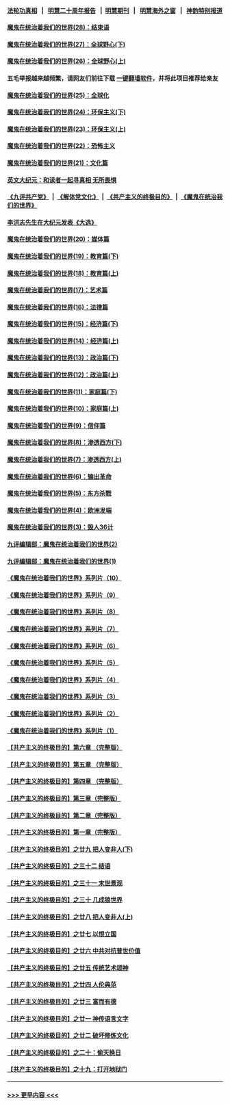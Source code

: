 #### [法轮功真相](https://github.com/gfw-breaker/truth/blob/master/README.md?t=0) &nbsp;&nbsp;|&nbsp;&nbsp; [明慧二十周年报告](https://github.com/gfw-breaker/mh-reports/blob/master/README.md?t=0) &nbsp;&nbsp;|&nbsp;&nbsp;[明慧期刊](https://github.com/gfw-breaker/mh-qikan) &nbsp;&nbsp;|&nbsp;&nbsp; [明慧海外之窗](https://github.com/gfw-breaker/mh-news/blob/master/README.md?t=0) &nbsp;&nbsp;|&nbsp;&nbsp; [神韵特别报道](https://github.com/gfw-breaker/mh-news/blob/master/shenyun.md?t=0)
#### [魔鬼在统治着我们的世界(28)：结束语](../pages/nsc422/n10936246.md?t=06150002) 
#### [魔鬼在统治着我们的世界(27)：全球野心(下)](../pages/nsc422/n10928319.md?t=06150002) 
#### [魔鬼在统治着我们的世界(26)：全球野心(上)](../pages/nsc422/n10900318.md?t=06150002) 
#### 五毛举报越来越频繁，请网友们前往下载 [一键翻墙软件](https://github.com/gfw-breaker/ssr-accounts)，并将此项目推荐给亲友
#### [魔鬼在统治着我们的世界(25)：全球化](../pages/nsc422/n10788205.md?t=06150002) 
#### [魔鬼在统治着我们的世界(24)：环保主义(下)](../pages/nsc422/n10695307.md?t=06150002) 
#### [魔鬼在统治着我们的世界(23)：环保主义(上)](../pages/nsc422/n10688613.md?t=06150002) 
#### [魔鬼在统治着我们的世界(22)：恐怖主义](../pages/nsc422/n10614727.md?t=06150002) 
#### [魔鬼在统治着我们的世界(21)：文化篇](../pages/nsc422/n10597706.md?t=06150002) 
#### [英文大纪元：和读者一起寻真相 无所畏惧](../pages/nsc422/n12542027.md?t=06150002) 
#### [《九评共产党》](https://github.com/begood0513/9ping.md/blob/master/README.md) &nbsp;|&nbsp; [《解体党文化》](../../../../jtdwh.md/blob/master/README.md)  &nbsp;|&nbsp; [《共产主义的终极目的》](../../../../gczydzjmd.md/blob/master/README.md) &nbsp;|&nbsp; [《魔鬼在统治我们的世界》](../../../../mgztzwmdsj.md/blob/master/README.md) 
#### [李洪志先生在大纪元发表《大选》](../pages/nsc422/n12534746.md?t=06150002) 
#### [魔鬼在统治着我们的世界(20)：媒体篇](../pages/nsc422/n10586579.md?t=06150002) 
#### [魔鬼在统治着我们的世界(19)：教育篇(下)](../pages/nsc422/n10564808.md?t=06150002) 
#### [魔鬼在统治着我们的世界(18)：教育篇(上)](../pages/nsc422/n10526970.md?t=06150002) 
#### [魔鬼在统治着我们的世界(17)：艺术篇](../pages/nsc422/n10499093.md?t=06150002) 
#### [魔鬼在统治着我们的世界(16)：法律篇](../pages/nsc422/n10485969.md?t=06150002) 
#### [魔鬼在统治着我们的世界(15)：经济篇(下)](../pages/nsc422/n10469975.md?t=06150002) 
#### [魔鬼在统治着我们的世界(14)：经济篇(上)](../pages/nsc422/n10457370.md?t=06150002) 
#### [魔鬼在统治着我们的世界(13)：政治篇(下)](../pages/nsc422/n10448270.md?t=06150002) 
#### [魔鬼在统治着我们的世界(12)：政治篇(上)](../pages/nsc422/n10444576.md?t=06150002) 
#### [魔鬼在统治着我们的世界(11)：家庭篇(下)](../pages/nsc422/n10440961.md?t=06150002) 
#### [魔鬼在统治着我们的世界(10)：家庭篇(上)](../pages/nsc422/n10435448.md?t=06150002) 
#### [魔鬼在统治着我们的世界(9)：信仰篇](../pages/nsc422/n10432159.md?t=06150002) 
#### [魔鬼在统治着我们的世界(8)：渗透西方(下)](../pages/nsc422/n10429603.md?t=06150002) 
#### [魔鬼在统治着我们的世界(7)：渗透西方(上)](../pages/nsc422/n10426013.md?t=06150002) 
#### [魔鬼在统治着我们的世界(6)：输出革命](../pages/nsc422/n10421536.md?t=06150002) 
#### [魔鬼在统治着我们的世界(5)：东方杀戮](../pages/nsc422/n10417707.md?t=06150002) 
#### [魔鬼在统治着我们的世界(4)：欧洲发端](../pages/nsc422/n10414890.md?t=06150002) 
#### [魔鬼在统治着我们的世界(3)：毁人36计](../pages/nsc422/n10411583.md?t=06150002) 
#### [九评编辑部：魔鬼在统治着我们的世界(2)](../pages/nsc422/n10410036.md?t=06150002) 
#### [九评编辑部：魔鬼在统治着我们的世界(1)](../pages/nsc422/n10406825.md?t=06150002) 
#### [《魔鬼在统治着我们的世界》系列片（10）](../pages/nsc422/n12292670.md?t=06150002) 
#### [《魔鬼在统治着我们的世界》系列片（9）](../pages/nsc422/n12290859.md?t=06150002) 
#### [《魔鬼在统治着我们的世界》系列片（8）](../pages/nsc422/n12287445.md?t=06150002) 
#### [《魔鬼在统治着我们的世界》系列片（7）](../pages/nsc422/n12283425.md?t=06150002) 
#### [《魔鬼在统治着我们的世界》系列片（6）](../pages/nsc422/n12282314.md?t=06150002) 
#### [《魔鬼在统治着我们的世界》系列片（5）](../pages/nsc422/n12281419.md?t=06150002) 
#### [《魔鬼在统治着我们的世界》系列片（4）](../pages/nsc422/n12274024.md?t=06150002) 
#### [《魔鬼在统治着我们的世界》系列片（3）](../pages/nsc422/n12271322.md?t=06150002) 
#### [《魔鬼在统治着我们的世界》系列片（2）](../pages/nsc422/n12269049.md?t=06150002) 
#### [《魔鬼在统治着我们的世界》系列片（1）](../pages/nsc422/n12267575.md?t=06150002) 
#### [【共产主义的终极目的】第六章 （完整版）](../pages/nsc422/n11428913.md?t=06150002) 
#### [【共产主义的终极目的】第五章 （完整版）](../pages/nsc422/n11428912.md?t=06150002) 
#### [【共产主义的终极目的】第四章 （完整版）](../pages/nsc422/n11428907.md?t=06150002) 
#### [【共产主义的终极目的】第三章（完整版）](../pages/nsc422/n11428848.md?t=06150002) 
#### [【共产主义的终极目的】第二章（完整版）](../pages/nsc422/n11428831.md?t=06150002) 
#### [【共产主义的终极目的】第一章（完整版）](../pages/nsc422/n11417651.md?t=06150002) 
#### [【共产主义的终极目的】之廿九 把人变非人(下)](../pages/nsc422/n11344140.md?t=06150002) 
#### [【共产主义的终极目的】之三十二 结语](../pages/nsc422/n11360535.md?t=06150002) 
#### [【共产主义的终极目的】之三十一 末世景观](../pages/nsc422/n11351129.md?t=06150002) 
#### [【共产主义的终极目的】之三十 几成狼世界](../pages/nsc422/n11348280.md?t=06150002) 
#### [【共产主义的终极目的】之廿八 把人变非人(上)](../pages/nsc422/n11340492.md?t=06150002) 
#### [【共产主义的终极目的】之廿七 以恨立国](../pages/nsc422/n11336944.md?t=06150002) 
#### [【共产主义的终极目的】之廿六 中共对抗普世价值](../pages/nsc422/n11324785.md?t=06150002) 
#### [【共产主义的终极目的】之廿五 传统艺术颂神](../pages/nsc422/n11296396.md?t=06150002) 
#### [【共产主义的终极目的】之廿四 人伦典范](../pages/nsc422/n11296397.md?t=06150002) 
#### [【共产主义的终极目的】之廿三 富而有德](../pages/nsc422/n11283598.md?t=06150002) 
#### [【共产主义的终极目的】之廿一 神传语言文字](../pages/nsc422/n11263265.md?t=06150002) 
#### [【共产主义的终极目的】之廿二 破坏修炼文化](../pages/nsc422/n11245728.md?t=06150002) 
#### [【共产主义的终极目的】之二十：偷天换日](../pages/nsc422/n11238846.md?t=06150002) 
#### [【共产主义的终极目的】之十九：打开地狱门](../pages/nsc422/n11206376.md?t=06150002) 

----
#### [ >>> 更早内容 <<< ](../indexes/nsc422-earlier.md)
